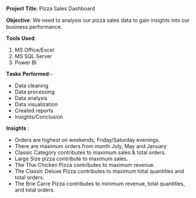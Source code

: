 

𝐏𝐫𝐨𝐣𝐞𝐜𝐭 𝐓𝐢𝐭𝐥𝐞: Pizza Sales Dashboard 

𝐎𝐛𝐣𝐞𝐜𝐭𝐢𝐯𝐞: We need to analysis our pizza sales data to gain insights into our business performance.

𝐓𝐨𝐨𝐥𝐬 𝐔𝐬𝐞𝐝:
1. MS Office/Excel
2. MS SQL Server 
3. Power BI 

𝐓𝐚𝐬𝐤𝐬 𝐏𝐞𝐫𝐟𝐨𝐫𝐦𝐞𝐝:-
- Data cleaning
- Data processing
- Data analysis
- Data visualization
- Created reports
- Insights/Conclusion


 𝐈𝐧𝐬𝐢𝐠𝐡𝐭𝐬 :
 - Orders are highest on weekends, Friday/Saturday evenings.
 - There are maximum orders from month July, May and January
 - Classic Category contributes to maximum sales & total orders.
 - Large Size pizza contribute to maximum sales.
 - The Thai Chicken Pizza contributes to maximum revenue.
 - The Classic Deluxe Pizza contributes to maximum total quantities and total orders.
 - The Brie Carre Pizza contributes to minimum revenue, total quantities, and total orders.
